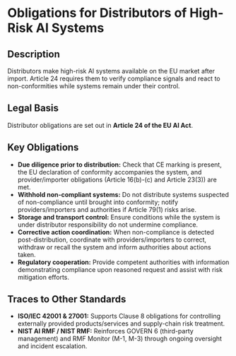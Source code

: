 # Obligations for Distributors of High-Risk AI Systems

## Description

Distributors make high-risk AI systems available on the EU market after import. Article 24 requires them to verify compliance signals and react to non-conformities while systems remain under their control.

## Legal Basis

Distributor obligations are set out in **Article 24 of the EU AI Act**.

## Key Obligations

* **Due diligence prior to distribution:** Check that CE marking is present, the EU declaration of conformity accompanies the system, and provider/importer obligations (Article 16(b)-(c) and Article 23(3)) are met.
* **Withhold non-compliant systems:** Do not distribute systems suspected of non-compliance until brought into conformity; notify providers/importers and authorities if Article 79(1) risks arise.
* **Storage and transport control:** Ensure conditions while the system is under distributor responsibility do not undermine compliance.
* **Corrective action coordination:** When non-compliance is detected post-distribution, coordinate with providers/importers to correct, withdraw or recall the system and inform authorities about actions taken.
* **Regulatory cooperation:** Provide competent authorities with information demonstrating compliance upon reasoned request and assist with risk mitigation efforts.

## Traces to Other Standards

* **ISO/IEC 42001 & 27001:** Supports Clause 8 obligations for controlling externally provided products/services and supply-chain risk treatment.
* **NIST AI RMF / NIST RMF:** Reinforces GOVERN 6 (third-party management) and RMF Monitor (M-1, M-3) through ongoing oversight and incident escalation.
